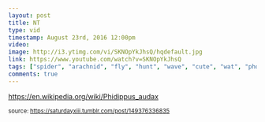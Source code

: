 ```yaml
---
layout: post
title: NT
type: vid
timestamp: August 23rd, 2016 12:00pm
video: 
image: http://i3.ytimg.com/vi/SKNOpYkJhsQ/hqdefault.jpg
link: https://www.youtube.com/watch?v=SKNOpYkJhsQ
tags: ["spider", "arachnid", "fly", "hunt", "wave", "cute", "wat", "photography"]
comments: true
---
```

    
<a href="https://en.wikipedia.org/wiki/Phidippus_audax" target="_blank">https://en.wikipedia.org/wiki/Phidippus_audax</a><br/>
 
  
<small>source: https://saturdayxiii.tumblr.com/post/149376336835</small>